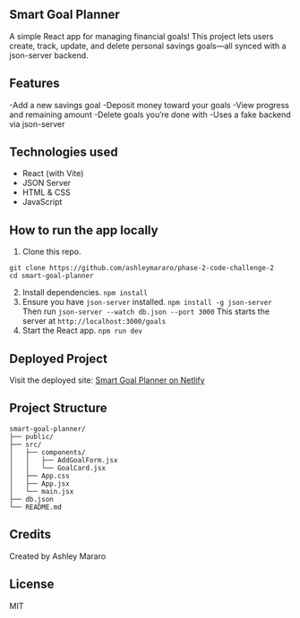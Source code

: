 ## Smart Goal Planner
A simple React app for managing financial goals! This project lets users create, track, update, and delete personal savings goals—all synced with a json-server backend.



## Features
-Add a new savings goal
-Deposit money toward your goals
-View progress and remaining amount
-Delete goals you’re done with
-Uses a fake backend via json-server

## Technologies used
- React (with Vite)
- JSON Server
- HTML & CSS
- JavaScript

## How to run the app locally
1. Clone this repo.
```
git clone https://github.com/ashleymararo/phase-2-code-challenge-2
cd smart-goal-planner
```
2. Install dependencies.
```npm install```
3. Ensure you have ```json-server``` installed.
```npm install -g json-server```
Then run
```json-server --watch db.json --port 3000```
This starts the server at ```http://localhost:3000/goals```
4. Start the React app.
```npm run dev```

## Deployed Project
Visit the deployed site: [Smart Goal Planner on Netlify](https://marvelous-treacle-38e4bc.netlify.app/)

## Project Structure

    smart-goal-planner/
    ├── public/
    ├── src/
    │   ├── components/
    │   │   ├── AddGoalForm.jsx
    │   │   └── GoalCard.jsx
    │   ├── App.css
    │   ├── App.jsx
    │   └── main.jsx
    ├── db.json
    └── README.md

## Credits
Created by Ashley Mararo

## License
MIT
